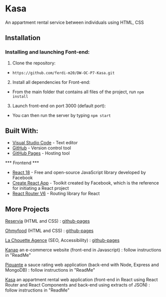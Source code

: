 # Kasa

An appartment rental service between individuals using HTML, CSS 

## Installation

### Installing and launching Font-end:

1. Clone the repository:

- `https://github.com/ferdi-m20/DW-OC-P7-Kasa.git`

2. Install all dependencies for Front-end:

- From the main folder that contains all files of the project, run `npm install`

3. Launch front-end on port 3000 (default port):

- You can then run the server by typing `npm start`

## Built With:

- [Visual Studio Code](https://code.visualstudio.com/) - Text editor
- [GitHub](https://github.com/) - Version control tool
- [GitHub Pages](https://pages.github.com/) - Hosting tool

*** Frontend ***

- [React 18](https://reactjs.org/) - Free and open-source JavaScript library developed by Facebook
- [Create React App](https://create-react-app.dev/) - Toolkit created by Facebook, which is the reference for initiating a React project
- [React Router V6](https://reactrouter.com/) - Routing library for React


## More Projects

[Reservia](https://github.com/ferdi-m20/DW-OC-P2-Reservia) (HTML and CSS) : [github-pages](https://ferdi-m20.github.io/DW-OC-P2-Reservia/)

[Ohmyfood](https://github.com/ferdi-m20/DW-OC-P3-Ohmyfood) (HTML and CSS) : [github-pages](https://ferdi-m20.github.io/DW-OC-P3-Ohmyfood/)

[La Chouette Agence](https://github.com/ferdi-m20/DW-OC-P4-La-Chouette-Agence) (SEO, Accessibility) : [github-pages](https://ferdi-m20.github.io/DW-OC-P4-La-Chouette-Agence/)

[Kanap](https://github.com/ferdi-m20/DW-OC-P5-Kanap) an e-commerce website (front-end in Javascript) : follow instructions in "ReadMe"

[Piquante](https://github.com/ferdi-m20/DW-OC-P6-Piquante) a sauce rating web application (back-end with Node, Express and MongoDB) : follow instructions in "ReadMe"

[Kasa](https://github.com/ferdi-m20/DW-OC-P7-Kasa) an appartment rental web application (front-end in React using React Router and React Components and back-end using extracts of JSON) : follow instructions in "ReadMe"
